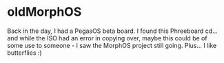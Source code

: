 # oldMorphOS
Back in the day, I had a PegasOS beta board. I found this Phreeboard cd... and while the ISO had an error in copying over, maybe this could be of some use to someone - I saw the MorphOS project still going. Plus... I like butterflies :)

